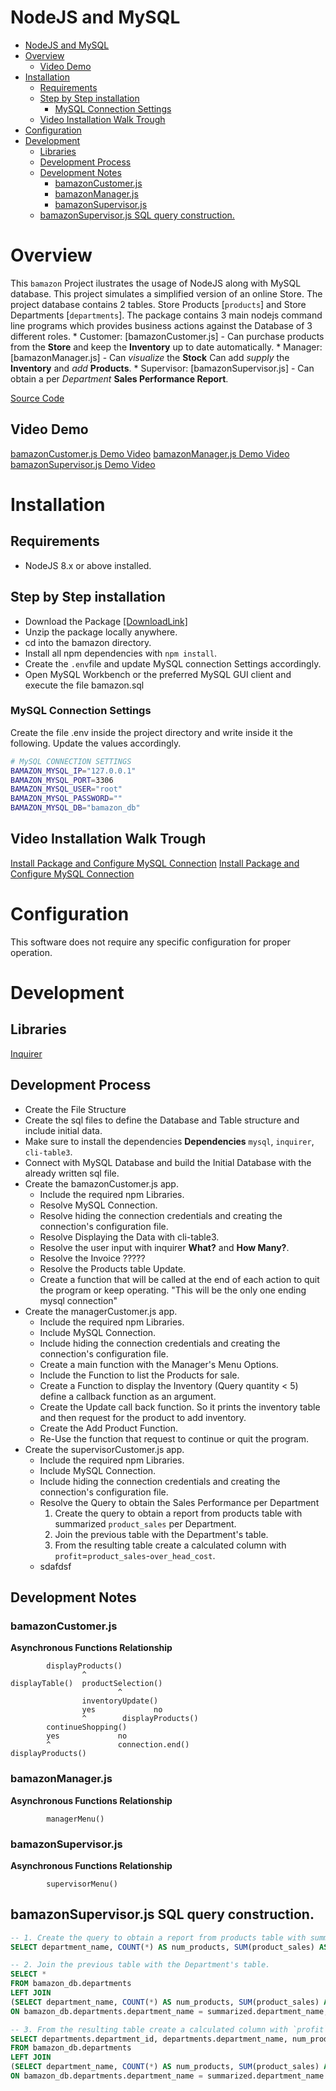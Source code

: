 # NodeJS and MySQL

<!-- TOC -->

- [NodeJS and MySQL](#nodejs-and-mysql)
- [Overview](#overview)
    - [Video Demo](#video-demo)
- [Installation](#installation)
    - [Requirements](#requirements)
    - [Step by Step installation](#step-by-step-installation)
        - [MySQL Connection Settings](#mysql-connection-settings)
    - [Video Installation Walk Trough](#video-installation-walk-trough)
- [Configuration](#configuration)
- [Development](#development)
    - [Libraries](#libraries)
    - [Development Process](#development-process)
    - [Development Notes](#development-notes)
        - [bamazonCustomer.js](#bamazoncustomerjs)
        - [bamazonManager.js](#bamazonmanagerjs)
        - [bamazonSupervisor.js](#bamazonsupervisorjs)
    - [bamazonSupervisor.js SQL query construction.](#bamazonsupervisorjs-sql-query-construction)

<!-- /TOC -->

# Overview

This `bamazon` Project ilustrates the usage of NodeJS along with MySQL database.
This project simulates a simplified version of an online Store.
The project database contains 2 tables. Store Products [`products`] and Store Departments [`departments`].
The package contains 3 main nodejs command line programs which provides business actions against the Database of 3 different roles.
    * Customer: [bamazonCustomer.js] - Can purchase products from the **Store** and keep the **Inventory** up to date automatically.
    * Manager: [bamazonManager.js] - Can *visualize* the **Stock** Can add *supply* the **Inventory** and *add* **Products**.
    * Supervisor: [bamazonSupervisor.js] - Can obtain a per *Department* **Sales Performance Report**.

[Source Code](https://github.com/seiji13r/2018codingBootcampCoursework/tree/master/12-HW-NodeJS_MySQL/bamazon/)

## Video Demo

[bamazonCustomer.js Demo Video]()
[bamazonManager.js Demo Video]()
[bamazonSupervisor.js Demo Video]()

# Installation

## Requirements
* NodeJS 8.x or above installed.

## Step by Step installation  
* Download the Package [[DownloadLink]](https://github.com/seiji13r/2018codingBootcampCoursework/blob/master/12-HW-NodeJS_MySQL/bamazon.zip?raw=true)
* Unzip the package locally anywhere. 
* cd into the bamazon directory.
* Install all npm dependencies with `npm install`.
* Create the `.env`file and update MySQL connection Settings accordingly.
* Open MySQL Workbench or the preferred MySQL GUI client and execute the file bamazon.sql

### MySQL Connection Settings
Create the file .env inside the project directory and write inside it the following.
Update the values accordingly.
```bash
# MySQL CONNECTION SETTINGS
BAMAZON_MYSQL_IP="127.0.0.1"
BAMAZON_MYSQL_PORT=3306
BAMAZON_MYSQL_USER="root"
BAMAZON_MYSQL_PASSWORD=""
BAMAZON_MYSQL_DB="bamazon_db"
```

## Video Installation Walk Trough
[Install Package and Configure MySQL Connection]()
[Install Package and Configure MySQL Connection]()

# Configuration

This software does not require any specific configuration for proper operation.

# Development

## Libraries
[Inquirer](https://github.com/SBoudrias/Inquirer.js#readme)

## Development Process
* Create the File Structure
* Create the sql files to define the Database and Table structure and include initial data.
* Make sure to install the dependencies **Dependencies** `mysql`, `inquirer`, `cli-table3`.
* Connect with MySQL Database and build the Initial Database with the already written sql file.
* Create the bamazonCustomer.js app.
    * Include the required npm Libraries.
    * Resolve MySQL Connection.
    * Resolve hiding the connection credentials and creating the connection's configuration file.
    * Resolve Displaying the Data with cli-table3.
    * Resolve the user input with inquirer **What?** and **How Many?**.
    * Resolve the Invoice ?????
    * Resolve the Products table Update.
    * Create a function that will be called at the end of each action to quit the program or keep operating. "This will be the only one ending mysql connection"
* Create the managerCustomer.js app.
    * Include the required npm Libraries.
    * Include  MySQL Connection.
    * Include hiding the connection credentials and creating the connection's configuration file.
    * Create a main function with the Manager's Menu Options.
    * Include the Function to list the Products for sale.
    * Create a Function to display the Inventory (Query quantity < 5) define a callback function as an argument.
    * Create the Update call back function. So it prints the inventory table and then request for the product to add inventory.
    * Create the Add Product Function.
    * Re-Use the function that request to continue or quit the program.
* Create the supervisorCustomer.js app.
    * Include the required npm Libraries.
    * Include  MySQL Connection.
    * Include hiding the connection credentials and creating the connection's configuration file.
    * Resolve the Query to obtain the Sales Performance per Department
        1. Create the query to obtain a report from products table with summarized `product_sales` per Department.
        2. Join the previous table with the Department's table.
        3. From the resulting table create a calculated column with `profit`=`product_sales`-`over_head_cost`.
    * sdafdsf

## Development Notes
### bamazonCustomer.js
**Asynchronous Functions Relationship**
```console
        displayProducts()
                ^
displayTable()  productSelection()
                        ^
                inventoryUpdate()
                yes             no
                ^        displayProducts()
        continueShopping()
        yes             no
        ^               connection.end()
displayProducts() 
```

### bamazonManager.js
**Asynchronous Functions Relationship**
```console
        managerMenu()

```

### bamazonSupervisor.js
**Asynchronous Functions Relationship**
```console
        supervisorMenu()

```

## bamazonSupervisor.js SQL query construction.
```sql
-- 1. Create the query to obtain a report from products table with summarized `product_sales` per Department.
SELECT department_name, COUNT(*) AS num_products, SUM(product_sales) AS department_sales FROM bamazon_db.products GROUP BY department_name

-- 2. Join the previous table with the Department's table.
SELECT *
FROM bamazon_db.departments
LEFT JOIN
(SELECT department_name, COUNT(*) AS num_products, SUM(product_sales) AS department_sales FROM bamazon_db.products GROUP BY department_name) AS summarized
ON bamazon_db.departments.department_name = summarized.department_name;  

-- 3. From the resulting table create a calculated column with `profit`=`product_sales`-`over_head_cost`.
SELECT departments.department_id, departments.department_name, num_products, over_head_cost, department_sales, (department_sales - over_head_cost) AS profit
FROM bamazon_db.departments
LEFT JOIN
(SELECT department_name, COUNT(*) AS num_products, SUM(product_sales) AS department_sales FROM bamazon_db.products GROUP BY department_name) AS summarized
ON bamazon_db.departments.department_name = summarized.department_name ORDER BY profit DESC;  
```